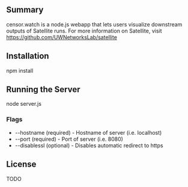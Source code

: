 ## Summary

censor.watch is a node.js webapp that lets users visualize downstream outputs of Satellite runs.  For more information on Satellite, visit https://github.com/UWNetworksLab/satellite

## Installation

npm install

## Running the Server

node server.js

### Flags

- --hostname (required) - Hostname of server (i.e. localhost)
- --port (required) - Port of server (i.e. 8080)
- --disablessl (optional) - Disables automatic redirect to https

## License

TODO
